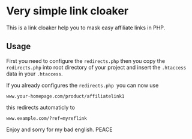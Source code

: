 # Very simple link cloaker 

This is a link cloaker help you to mask easy affiliate links in PHP.

Usage
------------

First you need to configure the `redirects.php` then you copy the `redirects.php` into root directory of your project and insert the `.htaccess` data in your `.htaccess`.

If you already configures the `redirects.php `you can now use 

```
www.your-homepage.com/product/affiliatelink1
```

this redirects automaticly to 

```
www.example.com/?ref=myreflink
```

Enjoy and sorry for my bad english. PEACE
